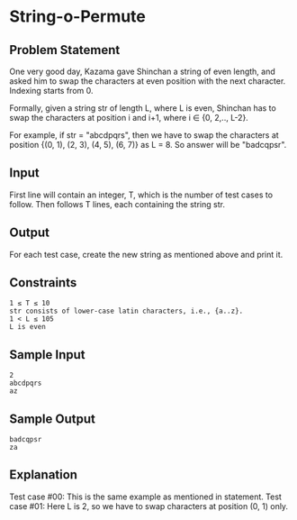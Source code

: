 # String-o-Permute

## Problem Statement

One very good day, Kazama gave Shinchan a string of even length, and asked him to swap the characters at even position with the next character. Indexing starts from 0.

Formally, given a string str of length L, where L is even, Shinchan has to swap the characters at position i and i+1, where i ∈ {0, 2,.., L-2}.

For example, if str = "abcdpqrs", then we have to swap the characters at position {(0, 1), (2, 3), (4, 5), (6, 7)} as L = 8. So answer will be "badcqpsr".

## Input
First line will contain an integer, T, which is the number of test cases to follow. Then follows T lines, each containing the string str.

## Output
For each test case, create the new string as mentioned above and print it.

## Constraints
```
1 ≤ T ≤ 10
str consists of lower-case latin characters, i.e., {a..z}.
1 < L ≤ 105
L is even
```
## Sample Input
```
2
abcdpqrs
az
```
## Sample Output
```
badcqpsr
za
```
## Explanation
Test case #00: This is the same example as mentioned in statement.
Test case #01: Here L is 2, so we have to swap characters at position (0, 1) only.
